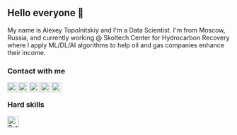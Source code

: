 ## Hello everyone 👋

My name is Alexey Topolnitskiy and I'm a Data Scientist. I'm from Moscow, Russia, and currently working @ Skoltech Center for Hydrocarbon Recovery where I apply ML/DL/AI algorithms to help oil and gas companies enhance their income.

### Contact with me

[<img align="left" alt="alexey-topolnitskiy-2b717817b | LinkedIn" width="22px" src="https://upload.wikimedia.org/wikipedia/commons/thumb/c/c9/Linkedin.svg/1200px-Linkedin.svg.png" />][linkedin]
[<img align="left" alt="rockstar__alex | Twitter" width="22px" src="https://i.imgur.com/gjxesPV.png" />][twitter]
[<img align="left" alt="rockstar_alex | Telegram" width="22px" src="https://upload.wikimedia.org/wikipedia/commons/thumb/8/83/Telegram_2019_Logo.svg/1920px-Telegram_2019_Logo.svg.png" />][telegram]
[<img align="left" alt="alexey.topolnitskiy | Facebook" width="22px" src="https://i.imgur.com/VgkNYXI.png" />][facebook]
[<img align="left" alt="alexey_topolnitskiy | Vk" width="22px" src="https://upload.wikimedia.org/wikipedia/commons/thumb/2/21/VK.com-logo.svg/1920px-VK.com-logo.svg.png" />][vk]


[linkedin]: https://linkedin.com/in/alexey-topolnitskiy-2b717817b
[twitter]: https://twitter.com/rockstar__alex
[telegram]: https://t.me/rockstar_alex
[facebook]: https://www.facebook.com/alexey.topolnitskiy
[vk]: https://vk.com/alexey_topolnitskiy

<br />

### Hard skills

<img align="left" alt="Python" title="Python" width="26px" src="https://upload.wikimedia.org/wikipedia/commons/thumb/c/c3/Python-logo-notext.svg/1200px-Python-logo-notext.svg.png" />


<!--
**alexeytopolnitskiy/alexeytopolnitskiy** is a ✨ _special_ ✨ repository because its `README.md` (this file) appears on your GitHub profile.

Here are some ideas to get you started:

- 🔭 I’m currently working on ...
- 🌱 I’m currently learning ...
- 👯 I’m looking to collaborate on ...
- 🤔 I’m looking for help with ...
- 💬 Ask me about ...
- 📫 How to reach me: ...
- 😄 Pronouns: ...
- ⚡ Fun fact: ...
-->

